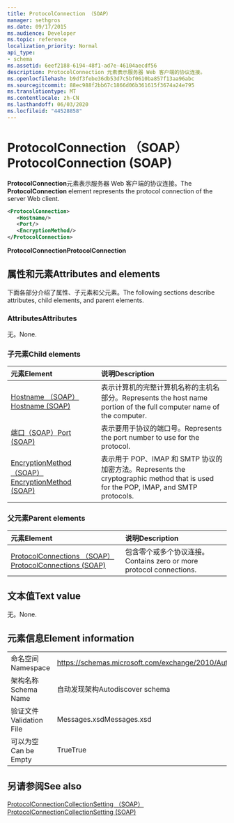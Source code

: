 ```yaml
---
title: ProtocolConnection （SOAP）
manager: sethgros
ms.date: 09/17/2015
ms.audience: Developer
ms.topic: reference
localization_priority: Normal
api_type:
- schema
ms.assetid: 6eef2188-6194-48f1-ad7e-46104aecdf56
description: ProtocolConnection 元素表示服务器 Web 客户端的协议连接。
ms.openlocfilehash: b9df3febe36db53d7c5bf0610ba857f13aa96abc
ms.sourcegitcommit: 88ec988f2bb67c1866d06b361615f3674a24e795
ms.translationtype: MT
ms.contentlocale: zh-CN
ms.lasthandoff: 06/03/2020
ms.locfileid: "44528858"
---
```

# <a name="protocolconnection-soap"></a><span data-ttu-id="61579-103">ProtocolConnection （SOAP）</span><span class="sxs-lookup"><span data-stu-id="61579-103">ProtocolConnection (SOAP)</span></span>

<span data-ttu-id="61579-104">**ProtocolConnection**元素表示服务器 Web 客户端的协议连接。</span><span class="sxs-lookup"><span data-stu-id="61579-104">The **ProtocolConnection** element represents the protocol connection of the server Web client.</span></span> 
  
```XML
<ProtocolConnection>
   <Hostname/>
   <Port/>
   <EncryptionMethod/>
</ProtocolConnection>
```

 <span data-ttu-id="61579-105">**ProtocolConnection**</span><span class="sxs-lookup"><span data-stu-id="61579-105">**ProtocolConnection**</span></span>
## <a name="attributes-and-elements"></a><span data-ttu-id="61579-106">属性和元素</span><span class="sxs-lookup"><span data-stu-id="61579-106">Attributes and elements</span></span>

<span data-ttu-id="61579-107">下面各部分介绍了属性、子元素和父元素。</span><span class="sxs-lookup"><span data-stu-id="61579-107">The following sections describe attributes, child elements, and parent elements.</span></span>
  
### <a name="attributes"></a><span data-ttu-id="61579-108">Attributes</span><span class="sxs-lookup"><span data-stu-id="61579-108">Attributes</span></span>

<span data-ttu-id="61579-109">无。</span><span class="sxs-lookup"><span data-stu-id="61579-109">None.</span></span>
  
### <a name="child-elements"></a><span data-ttu-id="61579-110">子元素</span><span class="sxs-lookup"><span data-stu-id="61579-110">Child elements</span></span>

|<span data-ttu-id="61579-111">**元素**</span><span class="sxs-lookup"><span data-stu-id="61579-111">**Element**</span></span>|<span data-ttu-id="61579-112">**说明**</span><span class="sxs-lookup"><span data-stu-id="61579-112">**Description**</span></span>|
|:-----|:-----|
|[<span data-ttu-id="61579-113">Hostname （SOAP）</span><span class="sxs-lookup"><span data-stu-id="61579-113">Hostname (SOAP)</span></span>](hostname-soap.md) <br/> |<span data-ttu-id="61579-114">表示计算机的完整计算机名称的主机名部分。</span><span class="sxs-lookup"><span data-stu-id="61579-114">Represents the host name portion of the full computer name of the computer.</span></span>  <br/> |
|[<span data-ttu-id="61579-115">端口（SOAP）</span><span class="sxs-lookup"><span data-stu-id="61579-115">Port (SOAP)</span></span>](port-soap.md) <br/> |<span data-ttu-id="61579-116">表示要用于协议的端口号。</span><span class="sxs-lookup"><span data-stu-id="61579-116">Represents the port number to use for the protocol.</span></span>  <br/> |
|[<span data-ttu-id="61579-117">EncryptionMethod （SOAP）</span><span class="sxs-lookup"><span data-stu-id="61579-117">EncryptionMethod (SOAP)</span></span>](encryptionmethod-soap.md) <br/> |<span data-ttu-id="61579-118">表示用于 POP、IMAP 和 SMTP 协议的加密方法。</span><span class="sxs-lookup"><span data-stu-id="61579-118">Represents the cryptographic method that is used for the POP, IMAP, and SMTP protocols.</span></span>  <br/> |
   
### <a name="parent-elements"></a><span data-ttu-id="61579-119">父元素</span><span class="sxs-lookup"><span data-stu-id="61579-119">Parent elements</span></span>

|<span data-ttu-id="61579-120">**元素**</span><span class="sxs-lookup"><span data-stu-id="61579-120">**Element**</span></span>|<span data-ttu-id="61579-121">**说明**</span><span class="sxs-lookup"><span data-stu-id="61579-121">**Description**</span></span>|
|:-----|:-----|
|[<span data-ttu-id="61579-122">ProtocolConnections （SOAP）</span><span class="sxs-lookup"><span data-stu-id="61579-122">ProtocolConnections (SOAP)</span></span>](protocolconnections-soap.md) <br/> |<span data-ttu-id="61579-123">包含零个或多个协议连接。</span><span class="sxs-lookup"><span data-stu-id="61579-123">Contains zero or more protocol connections.</span></span>  <br/> |
   
## <a name="text-value"></a><span data-ttu-id="61579-124">文本值</span><span class="sxs-lookup"><span data-stu-id="61579-124">Text value</span></span>

<span data-ttu-id="61579-125">无。</span><span class="sxs-lookup"><span data-stu-id="61579-125">None.</span></span>
  
## <a name="element-information"></a><span data-ttu-id="61579-126">元素信息</span><span class="sxs-lookup"><span data-stu-id="61579-126">Element information</span></span>

|||
|:-----|:-----|
|<span data-ttu-id="61579-127">命名空间</span><span class="sxs-lookup"><span data-stu-id="61579-127">Namespace</span></span>  <br/> |https://schemas.microsoft.com/exchange/2010/Autodiscover  <br/> |
|<span data-ttu-id="61579-128">架构名称</span><span class="sxs-lookup"><span data-stu-id="61579-128">Schema Name</span></span>  <br/> |<span data-ttu-id="61579-129">自动发现架构</span><span class="sxs-lookup"><span data-stu-id="61579-129">Autodiscover schema</span></span>  <br/> |
|<span data-ttu-id="61579-130">验证文件</span><span class="sxs-lookup"><span data-stu-id="61579-130">Validation File</span></span>  <br/> |<span data-ttu-id="61579-131">Messages.xsd</span><span class="sxs-lookup"><span data-stu-id="61579-131">Messages.xsd</span></span>  <br/> |
|<span data-ttu-id="61579-132">可以为空</span><span class="sxs-lookup"><span data-stu-id="61579-132">Can be Empty</span></span>  <br/> |<span data-ttu-id="61579-133">True</span><span class="sxs-lookup"><span data-stu-id="61579-133">True</span></span>  <br/> |
   
## <a name="see-also"></a><span data-ttu-id="61579-134">另请参阅</span><span class="sxs-lookup"><span data-stu-id="61579-134">See also</span></span>



[<span data-ttu-id="61579-135">ProtocolConnectionCollectionSetting （SOAP）</span><span class="sxs-lookup"><span data-stu-id="61579-135">ProtocolConnectionCollectionSetting (SOAP)</span></span>](protocolconnectioncollectionsetting-soap.md)

